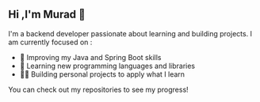 ## Hi ,I'm Murad 👋
I'm a backend developer passionate about learning and building projects.
 I am currently focused on :

- 🌱 Improving my Java and Spring Boot skills
- 📖 Learning new programming languages and libraries
- 👨‍💻 Building personal projects to apply what I learn 

You can check out my repositories to see my progress!

